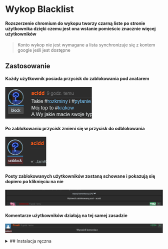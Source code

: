 # Wykop Blacklist
#### Rozszerzenie chromium do wykopu tworzy czarną liste po stronie użytkownika dzięki czemu jest ona wstanie pomieścic znacznie więcej użytkowników
> Konto wykop nie jest wymagane a lista synchronizuje się z kontem google jeśli jest dostępne

## Zastosowanie
#### Każdy użytkownik posiada przycisk do zablokowania pod avatarem
![](images/prev1.png)
#### Po zablokowaniu przycisk zmieni się w przycisk do odblokowania
![](images/prev2.png)
#### Posty zablokowanych użytkowników zostaną schowane i pokazują się dopiero po kliknięciu na nie
![](images/prev3.png)
#### Komentarze użytkowników działają na tej samej zasadzie
![](images/prev4.png)

<details>
  <summary>## Instalacja ręczna</summary>
  
  ### 1. Pobierz projekt i go rozpakuj
  ![](images/1.png)
  ### 2. Otwórz zakladkę rozszerzenia
  ![](images/2.png)
  ### 3. Włącz tryb dewelopera
  >znajduje się w lewym dolnym rogu
  ![](images/3.png)

  ### 4. Załaduj dodatek
  ![](images/4.png)
  ### 5. Gotowe

  ![](images/5.png)
</details>
